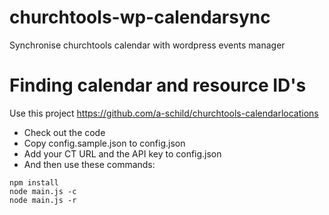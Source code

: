 # churchtools-wp-calendarsync
Synchronise churchtools calendar with wordpress events manager


# Finding calendar and resource ID's

Use this project
https://github.com/a-schild/churchtools-calendarlocations

- Check out the code
- Copy config.sample.json to config.json
- Add your CT URL and the API key to config.json
- And then use these commands:
```
npm install
node main.js -c
node main.js -r
```

